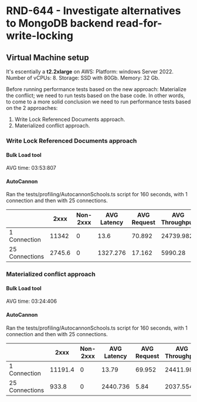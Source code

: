 # RND-644 - Investigate alternatives to MongoDB backend read-for-write-locking

## Virtual Machine setup

It's escentially a **t2.2xlarge** on AWS:
  Platform: windows Server 2022.
  Number of vCPUs: 8.
  Storage: SSD with 80Gb.
  Memory: 32 Gb.

Before running performance tests based on the new approach: Materialize the conflict; we need to run tests based on the base code.
In other words, to come to a more solid conclusion we need to run performance tests based on the 2 approaches:

1. Write Lock Referenced Documents approach.
2. Materialized conflict approach.

### Write Lock Referenced Documents approach

#### Bulk Load tool

AVG time: 03:53:807

#### AutoCannon

Ran the tests/profiling/AutocannonSchools.ts script for 160 seconds, with 1 connection and then with 25 connections.

|                  | 2xxx     | Non-2xxx   | AVG Latency | AVG Request | AVG Throughput |
|------------------|----------|------------|-------------|-------------|----------------|
| 1  Connection    | 11342    | 0          | 13.6        | 70.892      | 24739.982      |
| 25 Connections   | 2745.6   | 0          | 1327.276    | 17.162      | 5990.28        |

### Materialized conflict approach

#### Bulk Load tool

AVG time: 03:24:406

#### AutoCannon

Ran the tests/profiling/AutocannonSchools.ts script for 160 seconds, with 1 connection and then with 25 connections.

|                  | 2xxx     | Non-2xxx   | AVG Latency | AVG Request | AVG Throughput |
|------------------|----------|------------|-------------|-------------|----------------|
| 1  Connection    | 11191.4  | 0          | 13.79       | 69.952      | 24411.984      |
| 25 Connections   | 933.8    | 0          | 2440.736    | 5.84        | 2037.554       |
